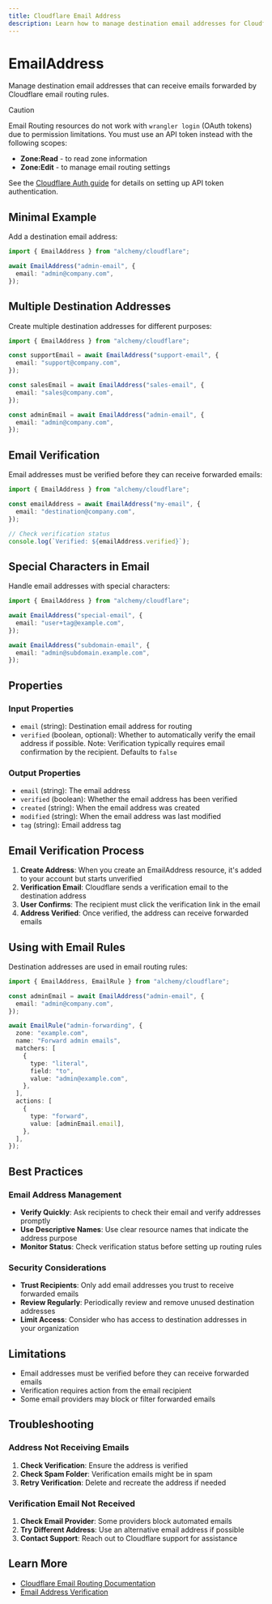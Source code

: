 ```yaml
---
title: Cloudflare Email Address
description: Learn how to manage destination email addresses for Cloudflare email routing using Alchemy.
---
```


# EmailAddress

Manage destination email addresses that can receive emails forwarded by Cloudflare email routing rules.

> [!CAUTION]
> Email Routing resources do not work with `wrangler login` (OAuth tokens) due to permission limitations. You must use an API token instead with the following scopes:
>
> - **Zone:Read** - to read zone information
> - **Zone:Edit** - to manage email routing settings
>
> See the [Cloudflare Auth guide](../../guides/cloudflare-auth.md) for details on setting up API token authentication.

## Minimal Example

Add a destination email address:

```ts
import { EmailAddress } from "alchemy/cloudflare";

await EmailAddress("admin-email", {
  email: "admin@company.com",
});
```

## Multiple Destination Addresses

Create multiple destination addresses for different purposes:

```ts
import { EmailAddress } from "alchemy/cloudflare";

const supportEmail = await EmailAddress("support-email", {
  email: "support@company.com",
});

const salesEmail = await EmailAddress("sales-email", {
  email: "sales@company.com",
});

const adminEmail = await EmailAddress("admin-email", {
  email: "admin@company.com",
});
```

## Email Verification

Email addresses must be verified before they can receive forwarded emails:

```ts
import { EmailAddress } from "alchemy/cloudflare";

const emailAddress = await EmailAddress("my-email", {
  email: "destination@company.com",
});

// Check verification status
console.log(`Verified: ${emailAddress.verified}`);
```

## Special Characters in Email

Handle email addresses with special characters:

```ts
import { EmailAddress } from "alchemy/cloudflare";

await EmailAddress("special-email", {
  email: "user+tag@example.com",
});

await EmailAddress("subdomain-email", {
  email: "admin@subdomain.example.com",
});
```

## Properties

### Input Properties

- `email` (string): Destination email address for routing
- `verified` (boolean, optional): Whether to automatically verify the email address if possible. Note: Verification typically requires email confirmation by the recipient. Defaults to `false`

### Output Properties

- `email` (string): The email address
- `verified` (boolean): Whether the email address has been verified
- `created` (string): When the email address was created
- `modified` (string): When the email address was last modified
- `tag` (string): Email address tag

## Email Verification Process

1. **Create Address**: When you create an EmailAddress resource, it's added to your account but starts unverified
2. **Verification Email**: Cloudflare sends a verification email to the destination address
3. **User Confirms**: The recipient must click the verification link in the email
4. **Address Verified**: Once verified, the address can receive forwarded emails

## Using with Email Rules

Destination addresses are used in email routing rules:

```ts
import { EmailAddress, EmailRule } from "alchemy/cloudflare";

const adminEmail = await EmailAddress("admin-email", {
  email: "admin@company.com",
});

await EmailRule("admin-forwarding", {
  zone: "example.com",
  name: "Forward admin emails",
  matchers: [
    {
      type: "literal",
      field: "to",
      value: "admin@example.com",
    },
  ],
  actions: [
    {
      type: "forward",
      value: [adminEmail.email],
    },
  ],
});
```

## Best Practices

### Email Address Management

- **Verify Quickly**: Ask recipients to check their email and verify addresses promptly
- **Use Descriptive Names**: Use clear resource names that indicate the address purpose
- **Monitor Status**: Check verification status before setting up routing rules

### Security Considerations

- **Trust Recipients**: Only add email addresses you trust to receive forwarded emails
- **Review Regularly**: Periodically review and remove unused destination addresses
- **Limit Access**: Consider who has access to destination addresses in your organization

## Limitations

- Email addresses must be verified before they can receive forwarded emails
- Verification requires action from the email recipient
- Some email providers may block or filter forwarded emails

## Troubleshooting

### Address Not Receiving Emails

1. **Check Verification**: Ensure the address is verified
2. **Check Spam Folder**: Verification emails might be in spam
3. **Retry Verification**: Delete and recreate the address if needed

### Verification Email Not Received

1. **Check Email Provider**: Some providers block automated emails
2. **Try Different Address**: Use an alternative email address if possible
3. **Contact Support**: Reach out to Cloudflare support for assistance

## Learn More

- [Cloudflare Email Routing Documentation](https://developers.cloudflare.com/email-routing/)
- [Email Address Verification](https://developers.cloudflare.com/email-routing/get-started/enable-email-routing/#2-add-destination-addresses)
